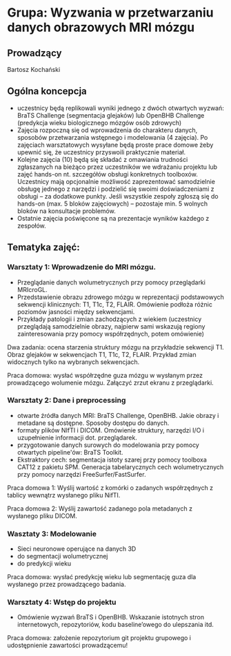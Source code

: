 # Grupa: Wyzwania w przetwarzaniu danych obrazowych MRI mózgu

## Prowadzący
Bartosz Kochański

## Ogólna koncepcja
-	uczestnicy będą replikowali wyniki jednego z dwóch otwartych wyzwań: BraTS Challenge (segmentacja glejaków) lub OpenBHB Challenge (predykcja wieku biologicznego mózgów osób zdrowych)
-	Zajęcia rozpoczną się od wprowadzenia do charakteru danych, sposobów przetwarzania wstępnego i modelowania (4 zajęcia). Po zajęciach warsztatowych wysyłane będą proste prace domowe żeby upewnić się, że uczestnicy przyswoili praktycznie materiał.
-	Kolejne zajęcia (10) będą się składać z omawiania trudności zgłaszanych na bieżąco przez uczestników we wdrażaniu projektu lub zajęć hands-on nt. szczegółów obsługi konkretnych toolboxów. Uczestnicy mają opcjonalnie możliwość zaprezentować samodzielnie obsługę jednego z narzędzi i podzielić się swoimi doświadczeniami z obsługi – za dodatkowe punkty. Jeśli wszystkie zespoły zgłoszą się do hands-on (max. 5 bloków zajęciowych) – pozostaje min. 5 wolnych bloków na konsultacje problemów.
-	Ostatnie zajęcia poświęcone są na prezentacje wyników każdego z zespołów.

## Tematyka zajęć:

### Warsztaty 1: Wprowadzenie do MRI mózgu.
-	Przeglądanie danych wolumetrycznych przy pomocy przeglądarki MRIcroGL.
-	Przedstawienie obrazu zdrowego mózgu w reprezentacji podstawowych sekwencji klinicznych: T1, T1c, T2, FLAIR. Omówienie podłoża różnic poziomów jasności między sekwencjami.
-	Przykłady patologii i zmian zachodzących z wiekiem (uczestnicy przeglądają samodzielnie obrazy, najpierw sami wskazują regiony zainteresowania przy pomocy współrzędnych, potem omówienie)

Dwa zadania: ocena starzenia struktury mózgu na przykładzie sekwencji T1. Obraz glejaków w sekwencjach T1, T1c, T2, FLAIR. Przykład zmian widocznych tylko na wybranych sekwencjach.

Praca domowa: wysłać współrzędne guza mózgu w wysłanym przez prowadzącego 	wolumenie mózgu. Załączyć zrzut ekranu z przeglądarki.

### Warsztaty 2: Dane i preprocessing

-	otwarte źródła danych MRI: BraTS Challenge, OpenBHB. Jakie obrazy i metadane są dostępne. Sposoby dostępu do danych.
-	formaty plików NIfTI i DICOM. Omówienie struktury, narzędzi I/O i uzupełnienie informacji dot. przeglądarek.
-	przygotowanie danych surowych do modelowania przy pomocy otwartych pipeline'ów: BraTS Toolkit.
-	Ekstraktory cech: segmentacja istoty szarej przy pomocy toolboxa CAT12 z pakietu SPM. Generacja tabelarycznych cech wolumetrycznych przy pomocy narzędzi FreeSurfer/FastSurfer.

Praca domowa 1: Wyślij wartość z komórki o zadanych współrzędnych z tablicy wewnątrz 	wysłanego pliku NifTI.

Praca domowa 2: Wyślij zawartość zadanego pola metadanych z wysłanego pliku DICOM.

###	Wasztaty 3: Modelowanie

-	Sieci neuronowe operujące na danych 3D
-	do segmentacji wolumetrycznej
-	do predykcji wieku

Praca domowa: wysłać predykcję wieku lub segmentację guza dla wysłanego przez 	prowadzącego badania.

### Warsztaty 4: Wstęp do projektu

-	Omówienie wyzwań BraTS i OpenBHB. Wskazanie istotnych stron internetowych, repozytoriów, kodu baseline’owego do ulepszania itd.

Praca domowa: założenie repozytorium git projektu grupowego i udostępnienie zawartości prowadzącemu!


